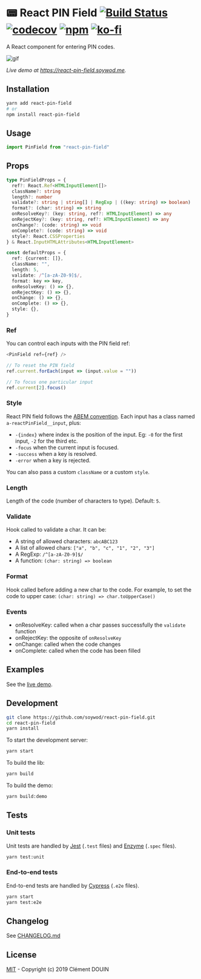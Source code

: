 # 📟 React PIN Field [![Build Status](https://travis-ci.org/soywod/react-pin-field.svg?branch=master)](https://travis-ci.org/soywod/react-pin-field) [![codecov](https://codecov.io/gh/soywod/react-pin-field/branch/master/graph/badge.svg)](https://codecov.io/gh/soywod/react-pin-field) [![npm](https://img.shields.io/npm/v/react-pin-field?label=npm)](https://www.npmjs.com/package/react-pin-field) [![ko-fi](https://img.shields.io/badge/ko--fi-Buy%20me%20a%20coffee!-red)](https://ko-fi.com/soywod#linkModal)

A React component for entering PIN codes.

![gif](https://user-images.githubusercontent.com/10437171/70847884-f9d35f00-1e69-11ea-8152-1c70eda12137.gif)

*Live demo at https://react-pin-field.soywod.me.*

## Installation

```bash
yarn add react-pin-field
# or
npm install react-pin-field
```

## Usage

```typescript
import PinField from "react-pin-field"
```

## Props

```typescript
type PinFieldProps = {
  ref?: React.Ref<HTMLInputElement[]>
  className?: string
  length?: number
  validate?: string | string[] | RegExp | ((key: string) => boolean)
  format?: (char: string) => string
  onResolveKey?: (key: string, ref?: HTMLInputElement) => any
  onRejectKey?: (key: string, ref?: HTMLInputElement) => any
  onChange?: (code: string) => void
  onComplete?: (code: string) => void
  style?: React.CSSProperties
} & React.InputHTMLAttributes<HTMLInputElement>

const defaultProps = {
  ref: {current: []},
  className: "",
  length: 5,
  validate: /^[a-zA-Z0-9]$/,
  format: key => key,
  onResolveKey: () => {},
  onRejectKey: () => {},
  onChange: () => {},
  onComplete: () => {},
  style: {},
}
```

### Ref

You can control each inputs with the PIN field ref:

```typescript
<PinField ref={ref} />

// To reset the PIN field
ref.current.forEach(input => (input.value = ""))

// To focus one particular input
ref.current[2].focus()
```

### Style

React PIN field follows the [ABEM
convention](https://css-tricks.com/abem-useful-adaptation-bem/). Each input has a class named `a-reactPinField__input`, plus:

  - `-{index}` where index is the position of the input. Eg: `-0` for the first input, `-2` for the third etc.
  - `-focus` when the current input is focused.
  - `-success` when a key is resolved.
  - `-error` when a key is rejected.

You can also pass a custom `className` or a custom `style`.

### Length

Length of the code (number of characters to type). Default: `5`.

### Validate

Hook called to validate a char. It can be:

- A string of allowed characters: `abcABC123`
- A list of allowed chars: `["a", "b", "c", "1", "2", "3"]`
- A RegExp: `/^[a-zA-Z0-9]$/`
- A function: `(char: string) => boolean`

### Format

Hook called before adding a new char to the code. For example, to set the code
to upper case: `(char: string) => char.toUpperCase()`

### Events

- onResolveKey: called when a char passes successfully the `validate` function
- onRejectKey: the opposite of `onResolveKey`
- onChange: called when the code changes
- onComplete: called when the code has been filled

## Examples

See the [live demo](https://react-pin-field.soywod.me).

## Development

```bash
git clone https://github.com/soywod/react-pin-field.git
cd react-pin-field
yarn install
```

To start the development server:

```bash
yarn start
```

To build the lib:

```bash
yarn build
```

To build the demo:

```bash
yarn build:demo
```

## Tests

### Unit tests

Unit tests are handled by [Jest](https://jestjs.io/) (`.test` files) and
[Enzyme](https://airbnb.io/enzyme/) (`.spec` files).

```bash
yarn test:unit
```

### End-to-end tests

End-to-end tests are handled by [Cypress](https://www.cypress.io) (`.e2e`
files).

```bash
yarn start
yarn test:e2e
```

## Changelog

See [CHANGELOG.md](https://github.com/soywod/react-pin-field/blob/master/CHANGELOG.md)

## License

[MIT](https://github.com/soywod/react-pin-field/blob/master/LICENSE) -
Copyright (c) 2019 Clément DOUIN
